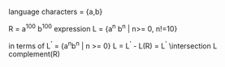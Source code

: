 language characters = {a,b}

R = a<sup>100</sup> b<sup>100</sup>
expression L = {a<sup>n</sup> b<sup>n</sup> | n>= 0, n!=10}

in terms of L<sup>'</sup> = {a<sup>n</sup>b<sup>n</sup> | n >= 0} 
L = L<sup>'</sup> - L(R)
   =  L<sup>'</sup> \intersection L complement(R)
   
   